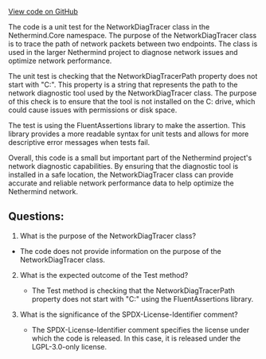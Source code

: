 [View code on GitHub](https://github.com/NethermindEth/nethermind/src/Nethermind/Nethermind.Core.Test/NetworkDiagTracerTests.cs)

The code is a unit test for the NetworkDiagTracer class in the Nethermind.Core namespace. The purpose of the NetworkDiagTracer class is to trace the path of network packets between two endpoints. The class is used in the larger Nethermind project to diagnose network issues and optimize network performance.

The unit test is checking that the NetworkDiagTracerPath property does not start with "C:". This property is a string that represents the path to the network diagnostic tool used by the NetworkDiagTracer class. The purpose of this check is to ensure that the tool is not installed on the C: drive, which could cause issues with permissions or disk space.

The test is using the FluentAssertions library to make the assertion. This library provides a more readable syntax for unit tests and allows for more descriptive error messages when tests fail.

Overall, this code is a small but important part of the Nethermind project's network diagnostic capabilities. By ensuring that the diagnostic tool is installed in a safe location, the NetworkDiagTracer class can provide accurate and reliable network performance data to help optimize the Nethermind network.
## Questions: 
 1. What is the purpose of the NetworkDiagTracer class?
   - The code does not provide information on the purpose of the NetworkDiagTracer class. 

2. What is the expected outcome of the Test method?
   - The Test method is checking that the NetworkDiagTracerPath property does not start with "C:" using the FluentAssertions library.

3. What is the significance of the SPDX-License-Identifier comment?
   - The SPDX-License-Identifier comment specifies the license under which the code is released. In this case, it is released under the LGPL-3.0-only license.